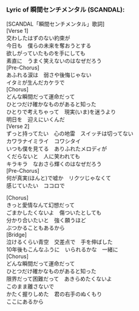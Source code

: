 <h3>Lyric of 瞬間センチメンタル (SCANDAL):</h3><p>[SCANDAL「瞬間センチメンタル」歌詞]<br>[Verse 1]<br>交わしたはずのない約束が<br>今日も　僕らの未来を奪おうとする<br>欲しがっていたものを手にしても<br>素直に　うまく笑えないのはなぜだろう<br>[Pre-Chorus]<br>あふれる涙は　弱さや後悔じゃない<br>イタミが生んだカケラで<br>[Chorus]<br>どんな瞬間だって運命だって<br>ひとつだけ確かなものがあると知った<br>ひとりで考えちゃって　現実(いま)を迷うより<br>明日を　迎えにいくんだ<br>[Verse 2]<br>ずっと持ってたい　心の地雷　スイッチは切ってない<br>カワラナイミライ　コワシタイ<br>いつも僕を見てる　ありふれたメロディが<br>くだらないと　人に笑われても<br>キラキラ　なおさら輝くのはなぜだろう<br>[Pre-Chorus]<br>何が真実(ほんと)で嘘か　リクツじゃなくて<br>感じていたい　ココロで</p><p>[Chorus]<br>きっと愛情なんて幻想だって<br>ごまかしたくないよ　傷ついたとしても<br>分かり合いたいと　強く願うほど<br>ぶつかることもあるから<br>[Bridge]<br>泣けるくらい青空　交差点で　手を伸ばした<br>10年後もこんなふうに　いられるかな　一緒に<br>[Chorus]<br>どんな瞬間だって運命だって<br>ひとつだけ確かなものがあると知った<br>限界だって困難だって　あきらめたくないよ<br>このまま離さないで<br>かたく握りしめた　君の右手のぬくもり<br>ここにあるから</p>
